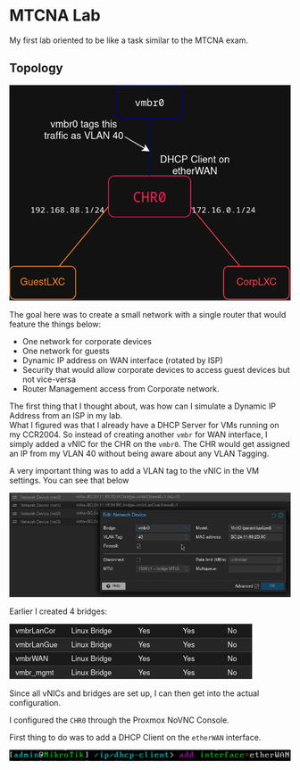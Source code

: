 # MTCNA Lab

My first lab oriented to be like a task similar to the MTCNA exam.

## Topology

![topology](./topology.png)


The goal here was to create a small network with a single router that would feature the things below:
*   One network for corporate devices
*   One network for guests
*   Dynamic IP address on WAN interface (rotated by ISP)
*   Security that would allow corporate devices to access guest devices but not vice-versa
*   Router Management access from Corporate network.


The first thing that I thought about, was how can I simulate a Dynamic IP Address from an ISP in my lab.  
What I figured was that I already have a DHCP Server for VMs running on my CCR2004. 
So instead of creating another `vmbr` for WAN interface, I simply added a vNIC for the CHR on the `vmbr0`. 
The CHR would get assigned an IP from my VLAN 40 without being aware about any VLAN Tagging.  

A very important thing was to add a VLAN tag to the vNIC in the VM settings. You can see that below  

![vlan40tag](./vlan40tag.png)

Earlier I created 4 bridges:   


![vmbrs.png](./vmbrs.png)

Since all vNICs and bridges are set up, I can then get into the actual configuration.  

I configured the `CHR0` through the Proxmox NoVNC Console.   

First thing to do was to add a DHCP Client on the `etherWAN` interface.

![dhcpclient](./dhcpclient.png)


